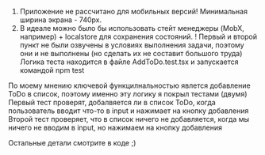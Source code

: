 1) Приложение не рассчитано для мобильных версий! Минимальная ширина экрана - 740px.
2) В идеале можно было бы использовать стейт менеджеры (MobX, например) + localstore для сохранения состояний.
! Первый и второй пункт не были озвучены в условиях выполнения задачи, поэтому они и не выполнены (но сделать их не составит большого труда)
Логика теста находится в файле AddToDo.test.tsx и запускается командой npm test

По моему мнению ключевой функцилнальностью явлется добавление ToDo в список, поэтому именно эту логику я покрыл тестами (двумя)
Первый тест проверят, добалвяется ли в список ToDo, когда пользователь вводит что-то в input и нажимает на кнопку добавления
Второй тест проверяет, что в список ничего не добавляется, когда мы ничего не вводим в input, но нажимаем на кнопку добавления

Остальные детали смотрите в коде ;)
